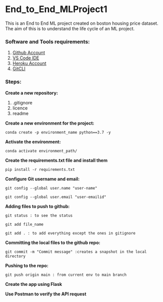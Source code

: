 # End_to_End_MLProject1

This is an End to End ML project created on boston housing price dataset. The aim of this is to understand the life cycle of an ML project.

### Software and Tools requirements:

1. [Github Account](https://github.com)
2. [VS Code IDE](https://code.visualstudio.com/)
3. [Heroku Account](https://www.heroku.com/)
4. [GitCLI](https://git-scm.com/book/en/v2/Getting-Started-The-Command-Line)

### Steps: 

**Create a new repository:**
1. .gitignore
2. licence
3. readme

**Create a new environment for the project:**

```
conda create -p environment_name python==3.7 -y
```

**Activate the environment:**

```
conda activate environment_path/
```

**Create the requirements.txt file and install them**

```
pip install -r requirements.txt
```

**Configure Git username and email:**

```
git config --global user.name "user-name"
```

```
git config --global user.email "user-emailid"
```

**Adding files to push to github:**

```
git status : to see the status
```

```
git add file_name

git add . : to add everything except the ones in gitignore
```

**Committing the local files to the github repo:**

```
git commit -m "Commit message" :creates a snapshot in the local directory
```

**Pushing to the repo:**
```
git push origin main : from current env to main branch
```

**Create the app using Flask**

**Use Postman to verify the API request**




